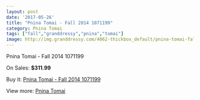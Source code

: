```yaml
---
layout: post
date: '2017-05-26'
title: "Pnina Tomai - Fall 2014 1071199"
category: Pnina Tomai
tags: ["fall","granddressy","pnina","tomai"]
image: http://img.granddressy.com/4062-thickbox_default/pnina-tomai-fall-2014-1071199.jpg
---
```

Pnina Tomai - Fall 2014 1071199

On Sales: **$311.99**
<a href="https://www.granddressy.com/en/pnina-tomai/3433-pnina-tomai-fall-2014-1071199.html"><amp-img layout="responsive" width="600" height="600" src="//img.granddressy.com/4062-thickbox_default/pnina-tomai-fall-2014-1071199.jpg" alt="Pnina Tomai - Fall 2014 1071199 0" /></a>

Buy it: [Pnina Tomai - Fall 2014 1071199](https://www.granddressy.com/en/pnina-tomai/3433-pnina-tomai-fall-2014-1071199.html "Pnina Tomai - Fall 2014 1071199")

View more: [Pnina Tomai](https://www.granddressy.com/en/178-pnina-tomai "Pnina Tomai")